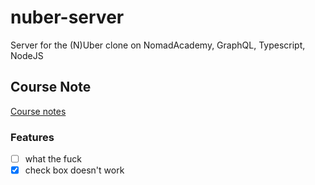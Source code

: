 # nuber-server

Server for the (N)Uber clone on NomadAcademy, GraphQL, Typescript, NodeJS

## Course Note

[Course notes](https://github.com/DalYoon/nuber-server/tree/master/notes/EN)

### Features

- [ ] what the fuck
- [x] check box doesn't work
